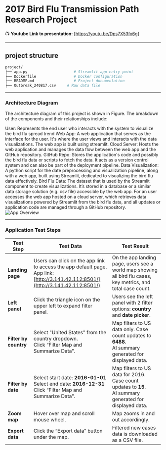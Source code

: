 # 2017 Bird Flu Transmission Path Research Project

📺 **Youtube Link to presentation:** [https://youtu.be/Dps7X53fx6g]

---
## project structure
```bash
project/
├── app.py                     # Streamlit app entry point
├── Dockerfile                 # Docker configuration
├── README.md                  # Project documentation
├── Outbreak_240817.csv     # Raw data file
```
---
### Architecture Diagram
The architecture diagram of this project is shown in Figure. The breakdown of the components and their relationships include:

User: Represents the end user who interacts with the system to visualize the bird flu spread trend
Web App: A web application that serves as the interface for the user. It's where the user views and interacts with the data visualizations. The web app is built using streamlit.
Cloud Server: Hosts the web application and manages the data flow between the web app and the GitHub repository.
GitHub Repo: Stores the application's code and possibly the bird flu data or scripts to fetch the data. It acts as a version control system and can also be part of the deployment pipeline.
Data Visualization: A python script for the date preprocessing and visualization pipeline, along with a web app, built using Streamlit, dedicated to visualizing the bird flu data effectively.
Bird Flu Data: The dataset that is used by the Streamlit component to create visualizations. It’s stored in a database or a similar data storage solution (e.g. csv file) accessible by the web app.
For an user accesses the web app hosted on a cloud server, which retrieves data visualizations powered by Streamlit from the bird flu data, and all updates or application code are managed through a GitHub repository.
![App Overview](images/diagram.png)

---
### Application Test Steps


| **Test Step**                    | **Test Data**                                                                                                           | **Test Result**                                                                                                                                               |
|----------------------------------|-------------------------------------------------------------------------------------------------------------------------|---------------------------------------------------------------------------------------------------------------------------------------------------------------|
| **Landing page**                | Users can click on the app link to access the app default page. <br> App link: [http://3.141.42.112:8501/](http://3.141.42.112:8501/) | On the app landing page, users see a world map showing all bird flu cases, key metrics, and total case count.                                                |
| **Left panel**                  | Click the triangle icon on the upper left to expand filter panel.                                                      | Users see the left panel with 2 filter options: **country** and **date picker**.                                                                              |
| **Filter by country**           | Select "United States" from the country dropdown.<br> Click “Filter Map and Summarize Data”.                            | Map filters to US data only. Case count updates to **6488**.<br>AI summary generated for displayed data.                                                      |
| **Filter by date**              | Select start date: **2016-01-01**<br> Select end date: **2016-12-31**<br> Click “Filter Map and Summarize Data”.         | Map filters to US data for 2016. Case count updates to **15**.<br>AI summary generated for displayed data.                                                    |
| **Zoom map**                    | Hover over map and scroll mouse wheel.                                                                                 | Map zooms in and out accordingly.                                                                                                                              |
| **Export data**                 | Click the “Export data” button under the map.                                                                          | Filtered new cases data is downloaded as a CSV file.                                                                                                          |


